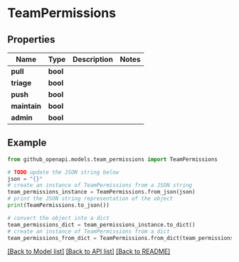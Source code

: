 # TeamPermissions


## Properties

Name | Type | Description | Notes
------------ | ------------- | ------------- | -------------
**pull** | **bool** |  | 
**triage** | **bool** |  | 
**push** | **bool** |  | 
**maintain** | **bool** |  | 
**admin** | **bool** |  | 

## Example

```python
from github_openapi.models.team_permissions import TeamPermissions

# TODO update the JSON string below
json = "{}"
# create an instance of TeamPermissions from a JSON string
team_permissions_instance = TeamPermissions.from_json(json)
# print the JSON string representation of the object
print(TeamPermissions.to_json())

# convert the object into a dict
team_permissions_dict = team_permissions_instance.to_dict()
# create an instance of TeamPermissions from a dict
team_permissions_from_dict = TeamPermissions.from_dict(team_permissions_dict)
```
[[Back to Model list]](../README.md#documentation-for-models) [[Back to API list]](../README.md#documentation-for-api-endpoints) [[Back to README]](../README.md)


